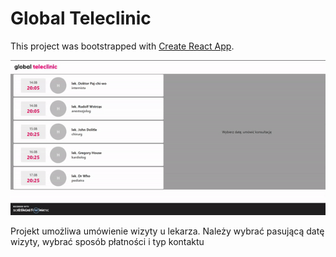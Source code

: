# Global Teleclinic 

This project was bootstrapped with [Create React App](https://github.com/facebook/create-react-app).

![screenshot](https://github.com/Maczi01/global-teleclinic/blob/master/public/appgif.gif)<br/>

Projekt umożliwa umówienie wizyty u lekarza. Należy wybrać
 pasującą datę wizyty, wybrać sposób płatności i typ kontaktu